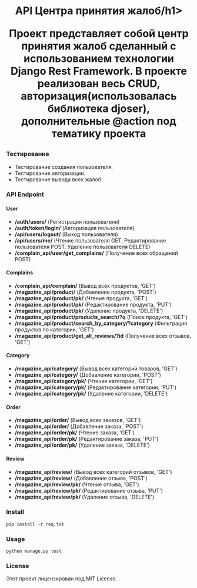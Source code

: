 <h1 align='center'>API Центра принятия жалоб/h1>

Проект представляет собой центр принятия жалоб сделанный с использованием технологии Django Rest Framework. В проекте реализован весь CRUD, авторизация(использовалась библиотека djoser), дополнительные @action под тематику проекта 

### Тестирование
* Тестирование создания пользователя.
* Тестирование авторизации.
* Тестирование вывода всех жалоб.


### API Endpoint

#### User

* **/auth/users/** (Регистрация пользователя)
* **/auth/token/login/** (Авторизация пользователя)
* **/api/users/logout/** (Выход пользователя)
* **/api/users/me/** (Чтение пользователя GET, Редактирование пользователя POST, Удаление пользователя DELETE)
* **/complain_api/user/get_complains/** (Получение всех обращений POST)
  

#### Complains

* **/complain_api/complain/** (Вывод всех продуктов, 'GET')
* **/magazine_api/product/** (Добавление продукта, 'POST')
* **/magazine_api/product/pk/** (Чтение продукта, 'GET')
* **/magazine_api/product/pk/** (Редактирование продукта, 'PUT')
* **/magazine_api/product/pk/** (Удаление продукта, 'DELETE')
* **/magazine_api/product/products_search/?q** (Поиск продукта, 'GET')
* **/magazine_api/product/search_by_category/?category** (Фильтрация продуктов по категории, 'GET')
* **/magazine_api/product/get_all_reviews/?id** (Получение всех отзывов, 'GET')


#### Category

* **/magazine_api/category/** (Вывод всех категорий товаров, 'GET')
* **/magazine_api/category/** (Добавление категории, 'POST')
* **/magazine_api/category/pk/** (Чтение категории, 'GET')
* **/magazine_api/category/pk/** (Редактирование категории, 'PUT')
* **/magazine_api/category/pk/** (Удаление категории, 'DELETE')


#### Order

* **/magazine_api/order/** (Вывод всех заказов, 'GET')
* **/magazine_api/order/** (Добавление заказа, 'POST')
* **/magazine_api/order/pk/** (Чтение заказа, 'GET')
* **/magazine_api/order/pk/** (Редактирование заказа, 'PUT')
* **/magazine_api/order/pk/** (Удаление заказа, 'DELETE')


#### Review

* **/magazine_api/review/** (Вывод всех категорий отзывов, 'GET')
* **/magazine_api/review/** (Добавление отзыва, 'POST')
* **/magazine_api/review/pk/** (Чтение отзыва, 'GET')
* **/magazine_api/review/pk/** (Редактирование отзыва, 'PUT')
* **/magazine_api/review/pk/** (Удаление отзыва, 'DELETE')

### Install 

    pip install -r req.txt

### Usage

    python manage.py test

### License

  Этот проект лицензирован под MIT License.


    


